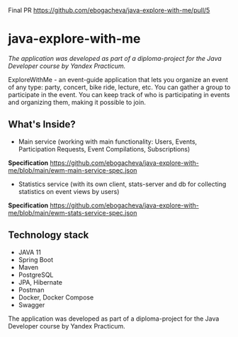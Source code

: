 Final PR https://github.com/ebogacheva/java-explore-with-me/pull/5

# java-explore-with-me

_The application was developed as part of a diploma-project for the Java Developer course by Yandex Practicum._

ExploreWithMe - an event-guide application that lets you organize an event of any type: party, concert, bike ride, lecture, etc.
You can gather a group to participate in the event.
You can keep track of who is participating in events and organizing them,
making it possible to join.

## What's Inside?

- Main service (working with main functionality: Users, Events, Participation Requests, Event Compilations, Subscriptions)

**Specification** https://github.com/ebogacheva/java-explore-with-me/blob/main/ewm-main-service-spec.json

- Statistics service (with its own client, stats-server and db for collecting statistics on event views by users)

**Specification** https://github.com/ebogacheva/java-explore-with-me/blob/main/ewm-stats-service-spec.json

## Technology stack

- JAVA 11
- Spring Boot
- Maven
- PostgreSQL
- JPA, Hibernate
- Postman
- Docker, Docker Compose
- Swagger

The application was developed as part of a diploma-project for the Java Developer course by Yandex Practicum.